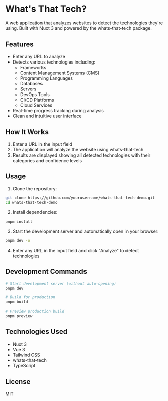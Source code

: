 # What's That Tech?

A web application that analyzes websites to detect the technologies they're using. Built with Nuxt 3 and powered by the whats-that-tech package.

## Features

- Enter any URL to analyze
- Detects various technologies including:
  - Frameworks
  - Content Management Systems (CMS)
  - Programming Languages
  - Databases
  - Servers
  - DevOps Tools
  - CI/CD Platforms
  - Cloud Services
- Real-time progress tracking during analysis
- Clean and intuitive user interface

## How It Works

1. Enter a URL in the input field
2. The application will analyze the website using whats-that-tech
3. Results are displayed showing all detected technologies with their categories and confidence levels

## Usage

1. Clone the repository:
```bash
git clone https://github.com/yourusername/whats-that-tech-demo.git
cd whats-that-tech-demo
```

2. Install dependencies:
```bash
pnpm install
```

3. Start the development server and automatically open in your browser:
```bash
pnpm dev -o
```

4. Enter any URL in the input field and click "Analyze" to detect technologies

## Development Commands

```bash
# Start development server (without auto-opening)
pnpm dev

# Build for production
pnpm build

# Preview production build
pnpm preview
```

## Technologies Used

- Nuxt 3
- Vue 3
- Tailwind CSS
- whats-that-tech
- TypeScript

## License

MIT
